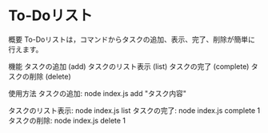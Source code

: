 # To-Doリスト

概要
To-Doリストは，コマンドからタスクの追加、表示、完了、削除が簡単に行えます。

機能
タスクの追加 (add)
タスクのリスト表示 (list)
タスクの完了 (complete)
タスクの削除 (delete)

使用方法
タスクの追加:
node index.js add "タスク内容"

タスクのリスト表示:
node index.js list
タスクの完了:
node index.js complete 1
タスクの削除:
node index.js delete 1

